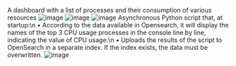 A dashboard with a list of processes and their consumption of various resources
![image](https://github.com/user-attachments/assets/9c41462d-ac5e-4793-af08-548dcd82ce1a)
![image](https://github.com/user-attachments/assets/d5bc77d7-42e3-4f8c-85e2-291a61b035d9)
![image](https://github.com/user-attachments/assets/b8c83be4-9c76-47a4-bb42-2a0d27a29451)
Asynchronous Python script that, at startup:\n
• According to the data available in Opensearch, it will display the names of the top 3 CPU usage processes in the console line by line, indicating the value of CPU usage.\n
• Uploads the results of the script to OpenSearch in a separate index. If the index exists, the data must be overwritten.
![image](https://github.com/user-attachments/assets/4ff9fafc-935c-46b4-8431-ac3dfbc6b494)
